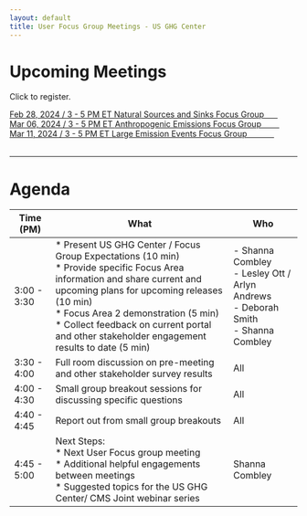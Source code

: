 ```yaml
---
layout: default
title: User Focus Group Meetings - US GHG Center
---
```


# Upcoming Meetings
Click to register.
<div>
    <div class="event">
        <a href="https://docs.google.com/forms/d/e/1FAIpQLScwcmxUwIfzsXmUr-P_5H0oYnJGDBkhdI1z7zYFGnXhgCXq7g/viewform?usp=sf_link" target="_blank">
        <span class="date"> Feb 28, 2024 / 3 - 5 PM ET </span>
        <span class="title">
         Natural Sources and Sinks Focus Group &nbsp; &nbsp; &nbsp;
        </span>
        </a>
    </div>
    <div class="event">
        <a href="https://docs.google.com/forms/d/e/1FAIpQLSe8H0qRhu8JinYMPXLoYkatoTr06ivjQThdkb3SNzdxF11cAg/viewform?usp=sf_link" target="_blank">
        <span class="date"> Mar 06, 2024 / 3 - 5 PM ET </span>
        <span class="title">
         Anthropogenic Emissions Focus Group &nbsp; &nbsp; &nbsp; &nbsp;
        </span>
        </a>
    </div>
    <div class="event">
        <a href="https://docs.google.com/forms/d/e/1FAIpQLSdTvLKkenQkxdFT7DFqKmR83L4E_cMIPplY4KytQugSV_ImWA/viewform?usp=sf_link" target="_blank">
        <span class="date"> Mar 11, 2024 / 3 - 5 PM ET </span>
        <span class="title">
         Large Emission Events Focus Group &nbsp; &nbsp; &nbsp; &nbsp; &nbsp; &nbsp;
        </span>
        </a>
    </div>
</div>

<br>
<hr>

# Agenda

| Time (PM) | What | Who |
| ---- | ---- |---- |
| 3:00 - 3:30 &nbsp; &nbsp; | * Present US GHG Center / Focus Group Expectations (10 min) <br> * Provide specific Focus Area information and share current and upcoming plans for upcoming releases (10 min) <br> * Focus Area 2 demonstration (5 min) <br> * Collect feedback on current portal and other stakeholder engagement results to date (5 min) | - Shanna Combley <br> - Lesley Ott / Arlyn Andrews <br> - Deborah Smith <br> - Shanna Combley |
| 3:30 - 4:00 &nbsp; &nbsp; | Full room discussion on pre-meeting and other stakeholder survey results | All|
| 4:00 - 4:30 &nbsp; &nbsp; | Small group breakout sessions for discussing specific questions| All|
| 4:40 - 4:45 &nbsp; &nbsp; | Report out from small group breakouts|All|
| 4:45 - 5:00 &nbsp; &nbsp; | Next Steps: <br> * Next User Focus group meeting <br>  * Additional helpful engagements between meetings <br>  * Suggested topics for the US GHG Center/ CMS Joint webinar series <br>| Shanna Combley|
